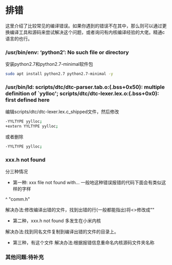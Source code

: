 # 排错
这里介绍了比较常见的编译错误。如果你遇到的错误不在其中，那么则可以通过更换编译工具和源码来尝试解决这个问题，或者询问有内核编译经验的大佬。精通c语言的也行。

### /usr/bin/env: ‘python2’: No such file or directory
安装python2.7和python2.7-minimal软件包
```bash
sudo apt install python2.7 python2.7-minimal -y
```
### /usr/bin/ld: scripts/dtc/dtc-parser.tab.o:(.bss+0x50): multiple definition of `yylloc'; scripts/dtc/dtc-lexer.lex.o:(.bss+0x0): first defined here
编辑scripts/dtc/dtc-lexer.lex.c_shipped文件，然后修改
```bash
-YYLTYPE yylloc;
+extern YYLTYPE yylloc;
```
或者删除
```bash
-YYLTYPE yylloc;
```

### xxx.h not found
分三种情况
- 第一种: xxx file not found with…
一般地这种错误报错的代码下面会有类似这样的字样

^
"comm.h"

解决办法:修改编译出错的文件，找到出错的行(一般都能指出)将<>修改成""
- 第二种，xxx.h not found
多发生在小米内核

解决办法:找到同名文件复制到编译出错的文件的目录上。

- 第三种，有这个文件
解决办法:根据报错信息重命名内核源码文件夹名称
### 其他问题:待补充